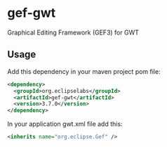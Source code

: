 gef-gwt
=======

Graphical Editing Framework (GEF3) for GWT

## Usage

Add this dependency in your maven project pom file:

```xml
<dependency>
  <groupId>org.eclipselabs</groupId>
  <artifactId>gef-gwt</artifactId>
  <version>3.7.0</version>
</dependency>
```

In your application gwt.xml file add this:

```xml
<inherits name="org.eclipse.Gef" />
```
